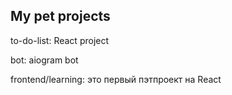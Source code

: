 ## My pet projects

to-do-list: React project

bot: aiogram bot

frontend/learning: это первый пэтпроект на React
